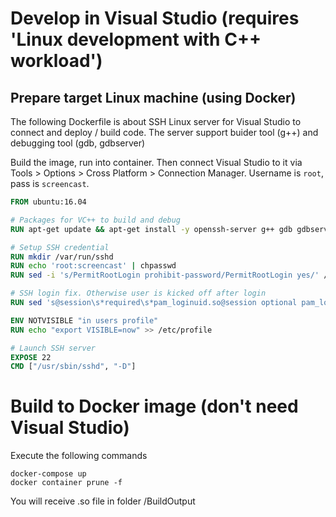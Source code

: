 # Develop in Visual Studio (requires 'Linux development with C++ workload')
## Prepare target Linux machine (using Docker)
The following Dockerfile is about SSH Linux server for Visual Studio to connect and deploy / build code. The server support buider tool (g++) and debugging tool (gdb, gdbserver)

Build the image, run into container. Then connect Visual Studio to it via Tools > Options > Cross Platform > Connection Manager. Username is `root`, pass is `screencast`.
```Dockerfile
FROM ubuntu:16.04

# Packages for VC++ to build and debug
RUN apt-get update && apt-get install -y openssh-server g++ gdb gdbserver

# Setup SSH credential
RUN mkdir /var/run/sshd
RUN echo 'root:screencast' | chpasswd
RUN sed -i 's/PermitRootLogin prohibit-password/PermitRootLogin yes/' /etc/ssh/sshd_config

# SSH login fix. Otherwise user is kicked off after login
RUN sed 's@session\s*required\s*pam_loginuid.so@session optional pam_loginuid.so@g' -i /etc/pam.d/sshd

ENV NOTVISIBLE "in users profile"
RUN echo "export VISIBLE=now" >> /etc/profile

# Launch SSH server
EXPOSE 22
CMD ["/usr/sbin/sshd", "-D"]
```

# Build to Docker image (don't need Visual Studio)
Execute the following commands
```CMD
docker-compose up
docker container prune -f
```
You will receive .so file in folder /BuildOutput
